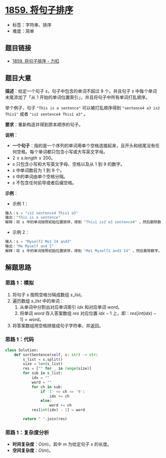 # [1859. 将句子排序](https://leetcode.cn/problems/sorting-the-sentence/)

- 标签：字符串、排序
- 难度：简单

## 题目链接

- [1859. 将句子排序 - 力扣](https://leetcode.cn/problems/sorting-the-sentence/)

## 题目大意

**描述**：给定一个句子 $s$，句子中包含的单词不超过 $9$ 个。并且句子 $s$ 中每个单词末尾添加了「从 $1$ 开始的单词位置索引」，并且将句子中所有单词打乱顺序。

举个例子，句子 `"This is a sentence"` 可以被打乱顺序得到 `"sentence4 a3 is2 This1"` 或者 `"is2 sentence4 This1 a3"` 。

**要求**：重新构造并得到原本顺序的句子。

**说明**：

- **一个句子**：指的是一个序列的单词用单个空格连接起来，且开头和结尾没有任何空格。每个单词都只包含小写或大写英文字母。
- $2 \le s.length \le 200$。
- $s$ 只包含小写和大写英文字母、空格以及从 $1$ 到 $9$ 的数字。
- $s$ 中单词数目为 $1$ 到 $9$ 个。
- $s$ 中的单词由单个空格分隔。
- $s$ 不包含任何前导或者后缀空格。

**示例**：

- 示例 1：

```python
输入：s = "is2 sentence4 This1 a3"
输出："This is a sentence"
解释：将 s 中的单词按照初始位置排序，得到 "This1 is2 a3 sentence4" ，然后删除数字。
```

- 示例 2：

```python
输入：s = "Myself2 Me1 I4 and3"
输出："Me Myself and I"
解释：将 s 中的单词按照初始位置排序，得到 "Me1 Myself2 and3 I4" ，然后删除数字。
```

## 解题思路

### 思路 1：模拟

1. 将句子 $s$ 按照空格分隔成数组 $s\_list$。
2. 遍历数组 $s\_list$ 中的单词：
   1. 从单词中分割出对应单词索引 $idx$ 和对应单词 $word$。
   2. 将单词 $word$ 存入答案数组 $res$ 对应位置 $idx - 1$ 上，即：$res[int(idx) - 1] = word$。
3. 将答案数组用空格拼接成句子字符串，并返回。

### 思路 1：代码

```python
class Solution:
    def sortSentence(self, s: str) -> str:
        s_list = s.split()
        size = len(s_list)
        res = ["" for _ in range(size)]
        for sub in s_list:
            idx = ""
            word = ""
            for ch in sub:
                if '1' <= ch <= '9':
                    idx += ch
                else:
                    word += ch
            res[int(idx) - 1] = word

        return " ".join(res)
```

### 思路 1：复杂度分析

- **时间复杂度**：$O(m)$，其中 $m$ 为给定句子 $s$ 的长度。
- **空间复杂度**：$O(m)$。


